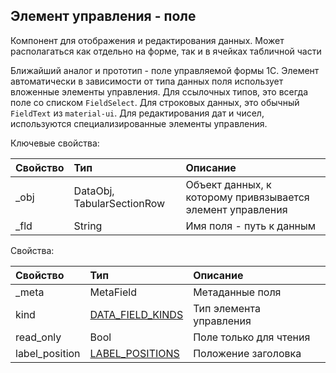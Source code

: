## Элемент управления - поле
Компонент для отображения и редактирования данных. Может располагаться как отдельно на форме, так и в ячейках табличной части

Ближайший аналог и прототип - поле управляемой формы 1С.
Элемент автоматически в зависимости от типа данных поля использует вложенные элементы управления. Для ссылочных типов, это всегда поле со списком `FieldSelect`. Для строковых данных, это обычный `FieldText` из `material-ui`. Для редактирования дат и чисел, используются специализированные элементы управления.

Ключевые свойства:

| Свойство | Тип                        | Описание                                                   |
| :---     | :---                       | :---                                                       |
| _obj     | DataObj, TabularSectionRow | Объект данных, к которому привязывается элемент управления |
| _fld     | String                     | Имя поля - путь к данным                                   |

Свойства:

| Свойство       | Тип                                                                                                                | Описание                |
| :---           | :---                                                                                                               | :---                    |
| _meta          | MetaField                                                                                                          | Метаданные поля         |
| kind           | [DATA_FIELD_KINDS](https://github.com/oknosoft/metadata.js/blob/master/packages/metadata-abstract-ui/src/enums.js) | Тип элемента управления |
| read_only      | Bool                                                                                                               | Поле только для чтения  |
| label_position | [LABEL_POSITIONS](https://github.com/oknosoft/metadata.js/blob/master/packages/metadata-abstract-ui/src/enums.js)  | Положение заголовка     |

